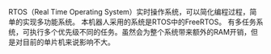 
RTOS（Real Time Operating System）实时操作系统，可以简化编程过程，简单的实现多功能系统。
本机器人采用的系统是RTOS中的FreeRTOS。
有多任务系统，可执行多个优先级不同的任务。虽然会为整个系统带来额外的RAM开销，但是对目前的单片机来说影响不大。